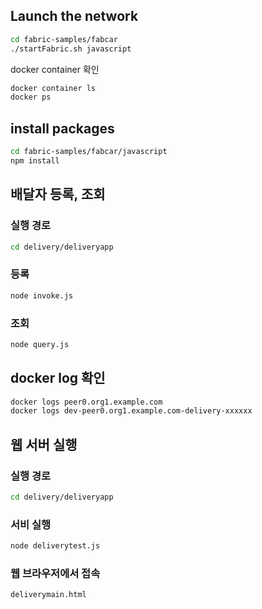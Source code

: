 ## Launch the network

``` bash
cd fabric-samples/fabcar
./startFabric.sh javascript
```

docker container 확인

``` bash
docker container ls
docker ps
```

## install packages

``` bash
cd fabric-samples/fabcar/javascript
npm install
```

## 배달자 등록, 조회

### 실행 경로

``` bash
cd delivery/deliveryapp
```

### 등록

``` bash
node invoke.js
```

### 조회

``` bash
node query.js
```

## docker log 확인

``` bash
docker logs peer0.org1.example.com
docker logs dev-peer0.org1.example.com-delivery-xxxxxx
```

## 웹 서버 실행

### 실행 경로

``` bash
cd delivery/deliveryapp
```

### 서비 실행

``` bash
node deliverytest.js
```

### 웹 브라우저에서 접속

```
deliverymain.html
```
